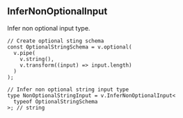 InferNonOptionalInput
---------------------

Infer non optional input type.

    // Create optional sting schema
    const OptionalStringSchema = v.optional(
      v.pipe(
        v.string(),
        v.transform((input) => input.length)
      )
    );
    
    // Infer non optional string input type
    type NonOptionalStringInput = v.InferNonOptionalInput<
      typeof OptionalStringSchema
    >; // string
